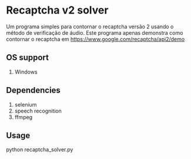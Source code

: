 # Recaptcha v2 solver
Um programa simples para contornar o recaptcha versão 2 usando o método de verificação de áudio.
Este programa apenas demonstra como contornar o recaptcha em https://www.google.com/recaptcha/api2/demo<br>

## OS support
1. Windows

## Dependencies
1. selenium
3. speech recognition
4. ffmpeg

## Usage
python recaptcha_solver.py<br>
